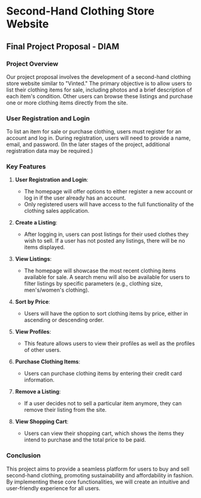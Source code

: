 # Second-Hand Clothing Store Website

## Final Project Proposal - DIAM

### Project Overview

Our project proposal involves the development of a second-hand clothing store website similar to "Vinted." The primary objective is to allow users to list their clothing items for sale, including photos and a brief description of each item's condition. Other users can browse these listings and purchase one or more clothing items directly from the site.

### User Registration and Login

To list an item for sale or purchase clothing, users must register for an account and log in. During registration, users will need to provide a name, email, and password. (In the later stages of the project, additional registration data may be required.)

### Key Features

1. **User Registration and Login**:
    - The homepage will offer options to either register a new account or log in if the user already has an account.
    - Only registered users will have access to the full functionality of the clothing sales application.

2. **Create a Listing**:
    - After logging in, users can post listings for their used clothes they wish to sell. If a user has not posted any listings, there will be no items displayed.

3. **View Listings**:
    - The homepage will showcase the most recent clothing items available for sale. A search menu will also be available for users to filter listings by specific parameters (e.g., clothing size, men's/women's clothing).

4. **Sort by Price**:
    - Users will have the option to sort clothing items by price, either in ascending or descending order.

5. **View Profiles**:
    - This feature allows users to view their profiles as well as the profiles of other users.

6. **Purchase Clothing Items**:
    - Users can purchase clothing items by entering their credit card information.

7. **Remove a Listing**:
    - If a user decides not to sell a particular item anymore, they can remove their listing from the site.

8. **View Shopping Cart**:
    - Users can view their shopping cart, which shows the items they intend to purchase and the total price to be paid.

### Conclusion

This project aims to provide a seamless platform for users to buy and sell second-hand clothing, promoting sustainability and affordability in fashion. By implementing these core functionalities, we will create an intuitive and user-friendly experience for all users.
